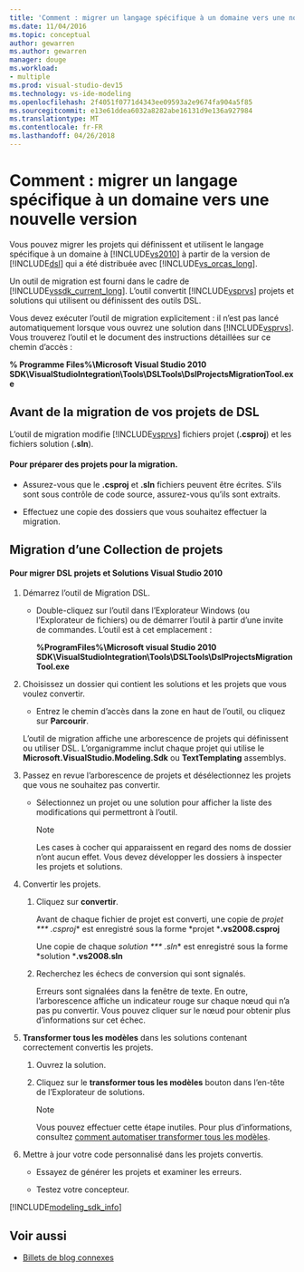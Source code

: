 ```yaml
---
title: 'Comment : migrer un langage spécifique à un domaine vers une nouvelle version'
ms.date: 11/04/2016
ms.topic: conceptual
author: gewarren
ms.author: gewarren
manager: douge
ms.workload:
- multiple
ms.prod: visual-studio-dev15
ms.technology: vs-ide-modeling
ms.openlocfilehash: 2f4051f0771d4343ee09593a2e9674fa904a5f85
ms.sourcegitcommit: e13e61ddea6032a8282abe16131d9e136a927984
ms.translationtype: MT
ms.contentlocale: fr-FR
ms.lasthandoff: 04/26/2018
---
```

# <a name="how-to-migrate-a-domain-specific-language-to-a-new-version"></a>Comment : migrer un langage spécifique à un domaine vers une nouvelle version
Vous pouvez migrer les projets qui définissent et utilisent le langage spécifique à un domaine à [!INCLUDE[vs2010](../misc/includes/vs2010_md.md)] à partir de la version de [!INCLUDE[dsl](../modeling/includes/dsl_md.md)] qui a été distribuée avec [!INCLUDE[vs_orcas_long](../debugger/includes/vs_orcas_long_md.md)].

 Un outil de migration est fourni dans le cadre de [!INCLUDE[vssdk_current_long](../misc/includes/vssdk_current_long_md.md)]. L’outil convertit [!INCLUDE[vsprvs](../code-quality/includes/vsprvs_md.md)] projets et solutions qui utilisent ou définissent des outils DSL.

 Vous devez exécuter l’outil de migration explicitement : il n’est pas lancé automatiquement lorsque vous ouvrez une solution dans [!INCLUDE[vsprvs](../code-quality/includes/vsprvs_md.md)]. Vous trouverez l’outil et le document des instructions détaillées sur ce chemin d’accès :

 **% Programme Files%\Microsoft Visual Studio 2010 SDK\VisualStudioIntegration\Tools\DSLTools\DslProjectsMigrationTool.exe**

## <a name="before-you-migrate-your-dsl-projects"></a>Avant de la migration de vos projets de DSL
 L’outil de migration modifie [!INCLUDE[vsprvs](../code-quality/includes/vsprvs_md.md)] fichiers projet (**.csproj**) et les fichiers solution (**.sln**).

#### <a name="to-prepare-projects-for-migration"></a>Pour préparer des projets pour la migration.

-   Assurez-vous que le **.csproj** et **.sln** fichiers peuvent être écrites. S’ils sont sous contrôle de code source, assurez-vous qu’ils sont extraits.

-   Effectuez une copie des dossiers que vous souhaitez effectuer la migration.

## <a name="migrating-a-collection-of-projects"></a>Migration d’une Collection de projets

#### <a name="to-migrate-dsl-projects-and-solutions-to-visual-studio-2010"></a>Pour migrer DSL projets et Solutions Visual Studio 2010

1.  Démarrez l’outil de Migration DSL.

    -   Double-cliquez sur l’outil dans l’Explorateur Windows (ou l’Explorateur de fichiers) ou de démarrer l’outil à partir d’une invite de commandes. L’outil est à cet emplacement :

         **%ProgramFiles%\Microsoft visual Studio 2010 SDK\VisualStudioIntegration\Tools\DSLTools\DslProjectsMigrationTool.exe**

2.  Choisissez un dossier qui contient les solutions et les projets que vous voulez convertir.

    -   Entrez le chemin d’accès dans la zone en haut de l’outil, ou cliquez sur **Parcourir**.

     L’outil de migration affiche une arborescence de projets qui définissent ou utiliser DSL. L’organigramme inclut chaque projet qui utilise le **Microsoft.VisualStudio.Modeling.Sdk** ou **TextTemplating** assemblys.

3.  Passez en revue l’arborescence de projets et désélectionnez les projets que vous ne souhaitez pas convertir.

    -   Sélectionnez un projet ou une solution pour afficher la liste des modifications qui permettront à l’outil.

        > [!NOTE]
        >  Les cases à cocher qui apparaissent en regard des noms de dossier n’ont aucun effet. Vous devez développer les dossiers à inspecter les projets et solutions.

4.  Convertir les projets.

    1.  Cliquez sur **convertir**.

         Avant de chaque fichier de projet est converti, une copie de *projet *** .csproj** est enregistré sous la forme *projet ***.vs2008.csproj**

         Une copie de chaque *solution *** .sln** est enregistré sous la forme *solution ***.vs2008.sln**

    2.  Recherchez les échecs de conversion qui sont signalés.

         Erreurs sont signalées dans la fenêtre de texte. En outre, l’arborescence affiche un indicateur rouge sur chaque nœud qui n’a pas pu convertir. Vous pouvez cliquer sur le nœud pour obtenir plus d’informations sur cet échec.

5.  **Transformer tous les modèles** dans les solutions contenant correctement convertis les projets.

    1.  Ouvrez la solution.

    2.  Cliquez sur le **transformer tous les modèles** bouton dans l’en-tête de l’Explorateur de solutions.

        > [!NOTE]
        >  Vous pouvez effectuer cette étape inutiles. Pour plus d’informations, consultez [comment automatiser transformer tous les modèles](http://msdn.microsoft.com/b63cfe20-fe5e-47cc-9506-59b29bca768a).

6.  Mettre à jour votre code personnalisé dans les projets convertis.

    -   Essayez de générer les projets et examiner les erreurs.

    -   Testez votre concepteur.


[!INCLUDE[modeling_sdk_info](includes/modeling_sdk_info.md)]

## <a name="see-also"></a>Voir aussi

- [Billets de blog connexes](https://blogs.msdn.microsoft.com/visualstudioalm/tag/code-index/)